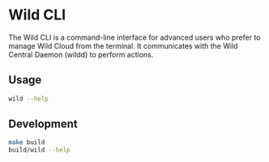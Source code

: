 # Wild CLI

The Wild CLI is a command-line interface for advanced users who prefer to manage Wild Cloud from the terminal. It communicates with the Wild Central Daemon (wildd) to perform actions.

## Usage

```bash
wild --help
```

## Development

```bash
make build
build/wild --help
```

